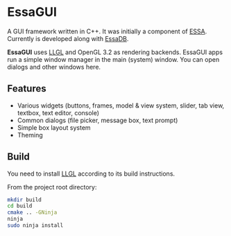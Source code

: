 # EssaGUI

A GUI framework written in C++. It was initially a component of [ESSA](https://github.com/essa-software/essa). Currently is developed along with [EssaDB](https://github.com/essa-software/EssaDB).

**EssaGUI** uses [LLGL](https://github.com/sppmacd/llgl) and OpenGL 3.2 as rendering backends. EssaGUI apps run a simple window manager in the main (system) window. You can open dialogs and other windows here.

## Features

* Various widgets (buttons, frames, model & view system, slider, tab view, textbox, text editor, console)
* Common dialogs (file picker, message box, text prompt)
* Simple box layout system
* Theming

## Build

You need to install [LLGL](https://github.com/sppmacd/llgl) according to its build instructions.

From the project root directory:
```sh
mkdir build
cd build
cmake .. -GNinja
ninja
sudo ninja install
```
